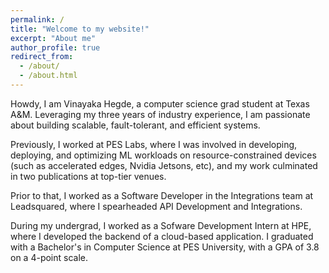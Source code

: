 ```yaml
---
permalink: /
title: "Welcome to my website!"
excerpt: "About me"
author_profile: true
redirect_from: 
  - /about/
  - /about.html
---
```


Howdy, I am Vinayaka Hegde, a computer science grad student at Texas A&M. Leveraging my three years of industry experience, I am passionate about building scalable, fault-tolerant, and efficient systems. 

Previously, I worked at PES Labs, where I was involved in developing, deploying, and optimizing ML workloads on resource-constrained devices (such as accelerated edges, Nvidia Jetsons, etc), and my work culminated in two publications at top-tier venues.

Prior to that, I worked as a Software Developer in the Integrations team at Leadsquared, where I spearheaded API Development and Integrations.

During my undergrad, I worked as a Sofware Development Intern at HPE, where I developed the backend of a cloud-based application. I graduated with a Bachelor's in Computer Science at PES University, with a GPA of 3.8 on a 4-point scale.